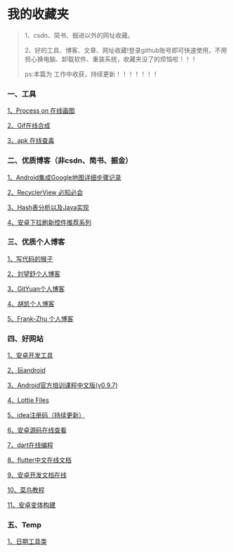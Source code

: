# 我的收藏夹

>1、csdn、简书、掘进以外的网址收藏。
>
>2、好的工具、博客、文章、网址收藏!登录github账号即可快速使用，不用担心换电脑、卸载软件、重装系统，收藏夹没了的烦恼啦！！！
>
>ps:本篇为 工作中收获，持续更新！！！！！！！

### 一、工具

[1、Process on 在线画图](https://www.processon.com/)

[2、Gif在线合成](https://tool.gifhome.com/compose/)

[3、apk 在线查毒](https://www.virustotal.com/gui/home/upload)

### 二、优质博客（非csdn、简书、掘金）

[1、Android集成Google地图详细步骤记录 ](https://www.cnblogs.com/Sharley/p/9776575.html)

[2、RecyclerView 必知必会 ](https://mp.weixin.qq.com/s/CzrKotyupXbYY6EY2HP_dA?)

[3、Hash表分析以及Java实现](https://www.iteye.com/blog/java-mzd-827523)

[4、安卓下拉刷新控件推荐系列](https://zhuanlan.zhihu.com/p/36334257)

### 三、优质个人博客

[1、写代码的猴子](https://jaeger.itscoder.com/about/)

[2、刘望舒个人博客](http://liuwangshu.cn/system/)

[3、GitYuan个人博客](http://gityuan.com/)

[4、胡凯个人博客](http://hukai.me/)

[5、Frank-Zhu 个人博客](http://frank-zhu.github.io/page3/)

### 四、好网站

[1、安卓开发工具](https://www.androiddevtools.cn/)

[2、玩android](https://www.wanandroid.com/)

[3、Android官方培训课程中文版(v0.9.7)](http://hukai.me/android-training-course-in-chinese/index.html)

[4、Lottie Files](https://lottiefiles.com/search?q=loading)

[5、idea注册码（持续更新）](https://www.cnblogs.com/oucbl/p/11664610.html)

[6、安卓源码在线查看](http://androidxref.com/4.2.2_r1/)

[7、dart在线编程](https://dartpad.dartlang.org/215ba63265350c02dfbd586dfd30b8c3)

[8、flutter中文在线文档](https://flutter.cn/docs)

[9、安卓开发文档在线](https://developer.android.com/guide?hl=zh-cn)

[10、菜鸟教程](https://www.runoob.com/)

[11、安卓变体构建](http://avatarqing.github.io/Gradle-Plugin-User-Guide-Chinese-Verision/advanced_build_customization/manipulation_taskstask.html)

### 五、Temp
[1、日期工具类](https://www.cnblogs.com/hglibin/p/10402878.html)



